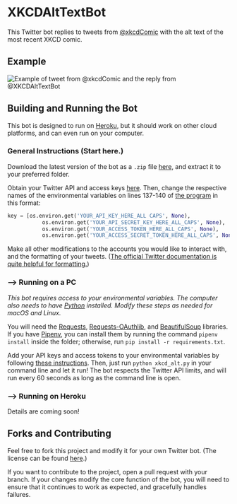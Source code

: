# XKCDAltTextBot

This Twitter bot replies to tweets from [@xkcdComic](https://twitter.com/xkcdComic) with the alt text of the most recent XKCD comic.

## Example

![Example of tweet from @xkcdComic and the reply from @XKCDAltTextBot](https://i.imgur.com/11PR1gm.png)

## Building and Running the Bot

This bot is designed to run on [Heroku](https://www.heroku.com/), but it should work on other cloud platforms, and can even run on your computer.

### General Instructions (Start here.)

Download the latest version of the bot as a ```.zip``` file [here](https://github.com/cam-rod/XKCDAltTextBot/releases/latest), and extract it to your preferred folder.

Obtain your Twitter API and access keys [here](https://developer.twitter.com). Then, change the respective names of the environmental variables on lines 137-140 of [the program](xkcd_alt.py) in this format:

```python
key = [os.environ.get('YOUR_API_KEY_HERE_ALL CAPS', None),
           os.environ.get('YOUR_API_SECRET_KEY_HERE_ALL_CAPS', None),
           os.environ.get('YOUR_ACCESS_TOKEN_HERE_ALL_CAPS', None),
           os.environ.get('YOUR_ACCESS_SECRET_TOKEN_HERE_ALL_CAPS', None)]
```

Make all other modifications to the accounts you would like to interact with, and the formatting of your tweets. ([The official Twitter documentation is quite helpful for formatting.](https://developer.twitter.com/en/docs))

### --> Running on a PC

*This bot requires access to your environmental variables. The computer also needs to have [Python](https://www.python.org/) installed. Modify these steps as needed for macOS and Linux.*

You will need the [Requests](http://www.python-requests.org/en/latest/), [Requests-OAuthlib](https://requests-oauthlib.readthedocs.io/en/latest/), and [BeautifulSoup](https://www.crummy.com/software/BeautifulSoup/) libraries. If you have [Pipenv](https://pipenv.readthedocs.io/en/latest/), you can install them by running the command ```pipenv install``` inside the folder; otherwise, run ```pip install -r requirements.txt```.

Add your API keys and access tokens to your environmental variables by following [these instructions](https://java.com/en/download/help/path.xml). Then, just run ```python xkcd_alt.py``` in your command line and let it run! The bot respects the Twitter API limits, and will run every 60 seconds as long as the command line is open.

### --> Running on Heroku

Details are coming soon!

## Forks and Contributing

Feel free to fork this project and modify it for your own Twitter bot. (The license can be found [here](LICENSE).)

If you want to contribute to the project, open a pull request with your branch. If your changes modify the core function of the bot, you will need to ensure that it continues to work as expected, and gracefully handles failures.

